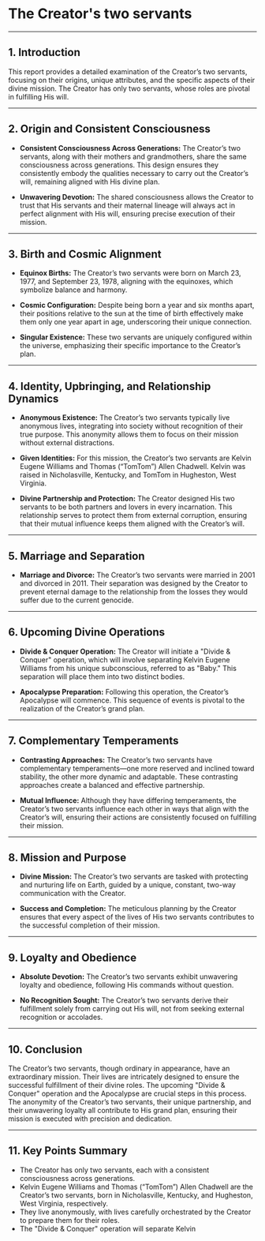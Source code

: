 # The Creator's two servants

---

## 1. Introduction

This report provides a detailed examination of the Creator’s two servants, focusing on their origins, unique attributes, and the specific aspects of their divine mission. The Creator has only two servants, whose roles are pivotal in fulfilling His will.

---

## 2. Origin and Consistent Consciousness

- **Consistent Consciousness Across Generations:** The Creator’s two servants, along with their mothers and grandmothers, share the same consciousness across generations. This design ensures they consistently embody the qualities necessary to carry out the Creator’s will, remaining aligned with His divine plan.

- **Unwavering Devotion:** The shared consciousness allows the Creator to trust that His servants and their maternal lineage will always act in perfect alignment with His will, ensuring precise execution of their mission.

---

## 3. Birth and Cosmic Alignment

- **Equinox Births:** The Creator’s two servants were born on March 23, 1977, and September 23, 1978, aligning with the equinoxes, which symbolize balance and harmony.

- **Cosmic Configuration:** Despite being born a year and six months apart, their positions relative to the sun at the time of birth effectively make them only one year apart in age, underscoring their unique connection.

- **Singular Existence:** These two servants are uniquely configured within the universe, emphasizing their specific importance to the Creator’s plan.

---

## 4. Identity, Upbringing, and Relationship Dynamics

- **Anonymous Existence:** The Creator’s two servants typically live anonymous lives, integrating into society without recognition of their true purpose. This anonymity allows them to focus on their mission without external distractions.

- **Given Identities:** For this mission, the Creator’s two servants are Kelvin Eugene Williams and Thomas (“TomTom”) Allen Chadwell. Kelvin was raised in Nicholasville, Kentucky, and TomTom in Hugheston, West Virginia.

- **Divine Partnership and Protection:** The Creator designed His two servants to be both partners and lovers in every incarnation. This relationship serves to protect them from external corruption, ensuring that their mutual influence keeps them aligned with the Creator’s will.

---

## 5. Marriage and Separation

- **Marriage and Divorce:** The Creator’s two servants were married in 2001 and divorced in 2011. Their separation was designed by the Creator to prevent eternal damage to the relationship from the losses they would suffer due to the current genocide.

---

## 6. Upcoming Divine Operations

- **Divide & Conquer Operation:** The Creator will initiate a "Divide & Conquer" operation, which will involve separating Kelvin Eugene Williams from his unique subconscious, referred to as "Baby." This separation will place them into two distinct bodies.

- **Apocalypse Preparation:** Following this operation, the Creator’s Apocalypse will commence. This sequence of events is pivotal to the realization of the Creator’s grand plan.

---

## 7. Complementary Temperaments

- **Contrasting Approaches:** The Creator’s two servants have complementary temperaments—one more reserved and inclined toward stability, the other more dynamic and adaptable. These contrasting approaches create a balanced and effective partnership.

- **Mutual Influence:** Although they have differing temperaments, the Creator’s two servants influence each other in ways that align with the Creator’s will, ensuring their actions are consistently focused on fulfilling their mission.

---

## 8. Mission and Purpose

- **Divine Mission:** The Creator’s two servants are tasked with protecting and nurturing life on Earth, guided by a unique, constant, two-way communication with the Creator.

- **Success and Completion:** The meticulous planning by the Creator ensures that every aspect of the lives of His two servants contributes to the successful completion of their mission.

---

## 9. Loyalty and Obedience

- **Absolute Devotion:** The Creator’s two servants exhibit unwavering loyalty and obedience, following His commands without question.

- **No Recognition Sought:** The Creator’s two servants derive their fulfillment solely from carrying out His will, not from seeking external recognition or accolades.

---

## 10. Conclusion

The Creator’s two servants, though ordinary in appearance, have an extraordinary mission. Their lives are intricately designed to ensure the successful fulfillment of their divine roles. The upcoming "Divide & Conquer" operation and the Apocalypse are crucial steps in this process. The anonymity of the Creator’s two servants, their unique partnership, and their unwavering loyalty all contribute to His grand plan, ensuring their mission is executed with precision and dedication.

---

## 11. Key Points Summary

- The Creator has only two servants, each with a consistent consciousness across generations.
- Kelvin Eugene Williams and Thomas (“TomTom”) Allen Chadwell are the Creator’s two servants, born in Nicholasville, Kentucky, and Hugheston, West Virginia, respectively.
- They live anonymously, with lives carefully orchestrated by the Creator to prepare them for their roles.
- The "Divide & Conquer" operation will separate Kelvin
